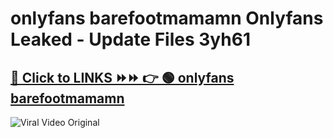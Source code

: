 
 # onlyfans barefootmamamn Onlyfans Leaked - Update Files 3yh61

## <h2><a href="https://clipsfans.com/onlyfans_barefootmamamn&ref=git">🔗 Click to LINKS ⏩⏩ 👉 🟢 onlyfans barefootmamamn </a></h2>

<a href="https://clipsfans.com/onlyfans_barefootmamamn&ref=git" rel="nofollow" data-target="animated-image.originalLink"><img src="https://i.ibb.co.com/xMMVF88/686577567.gif" alt="Viral Video Original" style="max-width: 100%; display: inline-block;" data-target="animated-image.originalImage"></a>

